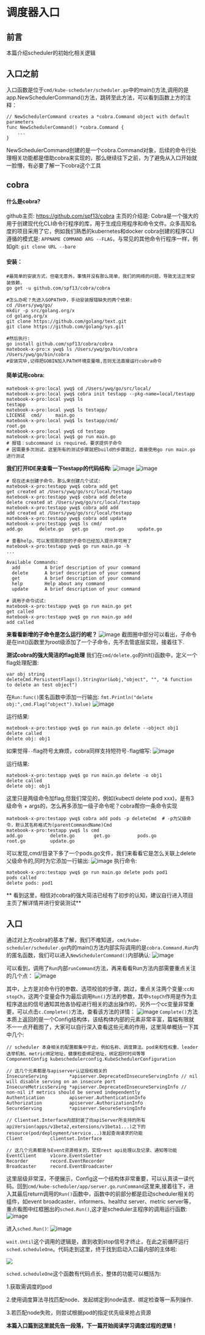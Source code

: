 # 调度器入口

## 前言
本篇介绍scheduler的初始化相关逻辑

## 入口之前
入口函数是位于`cmd/kube-scheduler/scheduler.go`中的main()方法,调用的是app.NewSchedulerCommand()方法，跳转至此方法，可以看到函数上方的注释：

```
// NewSchedulerCommand creates a *cobra.Command object with default parameters
func NewSchedulerCommand() *cobra.Command {
    ...
}
```
NewSchedulerCommand创建的是一个cobra.Command对象，后续的命令行处理相关功能都是借助cobra来实现的，那么继续往下之前，为了避免从入口开始就一脸懵，有必要了解一下cobra这个工具

## cobra
#### 什么是cobra?
github主页: https://github.com/spf13/cobra
主页的介绍是: Cobra是一个强大的用于创建现代化CLI命令行程序的库，用于生成应用程序和命令文件。众多高知名度的项目采用了它，例如我们熟悉的kubernetes和docker
cobra创建的程序CLI遵循的模式是: `APPNAME COMMAND ARG --FLAG`，与常见的其他命令行程序一样，例如git: `git clone URL --bare`

#### 安装：

```
#最简单的安装方式，但毫无意外，事情并没有那么简单，我们的网络的问题，导致无法正常安装依赖，
go get -u github.com/spf13/cobra/cobra

#怎么办呢？先进入GOPATH中，手动安装报错缺失的两个依赖:
cd /Users/ywq/go/
mkdir -p src/golang.org/x
cd golang.org/x
git clone https://github.com/golang/text.git
git clone https://github.com/golang/sys.git

#然后执行:
go install github.com/spf13/cobra/cobra
matebook-x-pro:x ywq$ ls /Users/ywq/go/bin/cobra
/Users/ywq/go/bin/cobra
#安装完毕,记得把GOBIN加入PATH环境变量哦,否则无法直接运行cobra命令
```

#### 简单试用cobra:
```
matebook-x-pro:local ywq$ cd /Users/ywq/go/src/local/
matebook-x-pro:local ywq$ cobra init testapp --pkg-name=local/testapp
matebook-x-pro:local ywq$ ls
testapp
matebook-x-pro:local ywq$ ls testapp/
LICENSE  cmd/     main.go
matebook-x-pro:local ywq$ ls testapp/cmd/
root.go
matebook-x-pro:local ywq$ cd testapp
matebook-x-pro:local ywq$ go run main.go 
# 报错：subcommand is required，要求提供子命令
# 因需要多次测试，这里所有的测试步骤就把build的步骤跳过，直接使用go run main.go进行测试
```
**我们打开IDE来查看一下testapp的代码结构:**
![image](http://mycloudn.upweto.top/cobra1.jpg)
![image](http://mycloudn.upweto.top/cobra2.jpg)

```
# 现在还未创建子命令，那么来创建几个试试:
matebook-x-pro:testapp ywq$ cobra add get
get created at /Users/ywq/go/src/local/testapp
matebook-x-pro:testapp ywq$ cobra add delete
delete created at /Users/ywq/go/src/local/testapp
matebook-x-pro:testapp ywq$ cobra add add
add created at /Users/ywq/go/src/local/testapp
matebook-x-pro:testapp ywq$ cobra add update
matebook-x-pro:testapp ywq$ ls cmd/
add.go		delete.go	get.go		root.go		update.go

# 查看help，可以发现刚添加的子命令已经加入提示并可用了
matebook-x-pro:testapp ywq$ go run main.go -h
...

Available Commands:
  add         A brief description of your command
  delete      A brief description of your command
  get         A brief description of your command
  help        Help about any command
  update      A brief description of your command

# 调用子命令试试:
matebook-x-pro:testapp ywq$ go run main.go get
get called
matebook-x-pro:testapp ywq$ go run main.go add
add called
```

**来看看新增的子命令是怎么运行的呢？**
![image](http://mycloudn.upweto.top/cobra3.jpg)
截图圈中部分可以看出，子命令是在init()函数里为root级添加了一个子命令，先不去管底层实现，接着往下.

**测试cobra的强大简洁的flag处理**
我们在`cmd/delete.go`的init()函数中，定义一个flag处理配置:
```
var obj string
deleteCmd.PersistentFlags().StringVar(&obj,"object", "", "A function to delete an test object")
```
在`Run:func()`匿名函数中添加一行输出:
`fmt.Println("delete obj:",cmd.Flag("object").Value)`
![image](http://mycloudn.upweto.top/cobra4.jpg)

运行结果:

```
matebook-x-pro:testapp ywq$ go run main.go delete --object obj1
delete called
delete obj: obj1

```
如果觉得`--`flag符号太麻烦，cobra同样支持短符号`-`flag缩写:
![image](http://mycloudn.upweto.top/cobra5.jpg)

运行结果:

```
matebook-x-pro:testapp ywq$ go run main.go delete -o obj1
delete called
delete obj: obj1

```

这里只是两级命令加flag,但我们常见的，例如(kubectl delete pod xxx)，是有3级命令 + args的，怎么再多添加一级子命令呢？cobra帮你一条命令实现

```
matebook-x-pro:testapp ywq$ cobra add pods -p deleteCmd  # -p为父级命令，默认其名称格式为(parentCommandName)Cmd
matebook-x-pro:testapp ywq$ ls cmd
add.go          delete.go       get.go          pods.go         root.go         update.go

```
可以发现,cmd/目录下多了一个pods.go文件，我们来看看它是怎么关联上delete父级命令的,同时为它添加一行输出:
![image](http://mycloudn.upweto.top/cobra6.jpg)
执行命令:

```
matebook-x-pro:testapp ywq$ go run main.go delete pods pod1
pods called
delete pods: pod1

```

** 看到这里，相信对cobra的强大简洁已经有了初步的认知，建议自行进入项目主页了解详情并进行安装测试**

## 入口
通过对上方cobra的基本了解，我们不难知道，`cmd/kube-scheduler/scheduler.go`内的main()方法内部实际调用的是`cobra.Command.Run`内的匿名函数，我们可以进入`NewSchedulerCommand()`内部确认:
![image](http://mycloudn.upweto.top/main1.jpg)

可以看到，调用了`Run`内部`runCommand`方法，再来看看Run方法内部需要重点关注的几个点：
![image](http://mycloudn.upweto.top/runCommand.jpg)

其中，上方是对命令行的参数、选项校验的步骤，跳过，重点关注两个变量:`cc和stopCh`，这两个变量会作为最后调用`Run()`方法的参数，其中`stopCh`作用是作为主程序退出的信号通知其他各协程进行相关的退出操作的，另外一个cc变量非常重要，可以点击`c.Complete()`方法，查看该方法的详情：
![image](http://mycloudn.upweto.top/runCommand.jpg)
`Complete()`方法本质上返回的是一个Config结构体，该结构体内部的元素非常丰富，篇幅有限就不一一点开截图了，大家可以自行深入查看这些元素的作用，这里简单概括一下其中几个:

```
// scheduler 本身相关的配置都集中于此，例如名称、调度算法、pod亲和性权重、leader选举机制、metric绑定地址，健康检查绑定地址，绑定超时时间等等
ComponentConfig kubeschedulerconfig.KubeSchedulerConfiguration

// 这几个元素都是与apiserver认证授权相关的
InsecureServing        *apiserver.DeprecatedInsecureServingInfo // nil will disable serving on an insecure port
InsecureMetricsServing *apiserver.DeprecatedInsecureServingInfo // non-nil if metrics should be served independently
Authentication         apiserver.AuthenticationInfo
Authorization          apiserver.AuthorizationInfo
SecureServing          *apiserver.SecureServingInfo

// Clientset.Interface内部封装了向apiServer所支持的所有apiVersion(apps/v1beta2,extensions/v1beta1...)之下的resource(pod/deployment/service...)发起查询请求的功能
Client          clientset.Interface

// 这几个元素都是与Event资源相关的，实现rest api处理以及记录、通知等功能
EventClient     v1core.EventsGetter
Recorder        record.EventRecorder
Broadcaster     record.EventBroadcaster
```
这里层级非常深，不便展示，Config这一个结构体非常重要，可以认真读一读代码。回到`cmd/kube-scheduler/app/server.go`.`runCommand`这里来,接着往下，进入其最后return调用的`Run()`函数中，函数中的前部分都是启动scheduler相关的组件，如event broadcaster、informers、healthz server、metric server等，重点看图中红框圈出的`sched.Run()`,这才是scheduler主程序的调用运行函数:
![image](http://mycloudn.upweto.top/Run.jpg)

进入`sched.Run()`:
![image](http://mycloudn.upweto.top/scheRun.jpg)

`wait.Until`这个调用的逻辑是，直到收到stop信号才终止，在此之前循环运行`sched.scheduleOne`。代码走到这里，终于找到启动入口最内部的主体啦:

![](http://mycloudn.upweto.top/image-20190827163439895.png)

`sched.scheduleOne`这个函数有代码点长，整体的功能可以概括为:

1.获取需调度的pod

2.使用调度算法寻找匹配node、发起绑定到node请求、绑定检查等一系列操作.

3.若匹配node失败，则尝试根据pod的指定优先级来抢占资源

**本篇入口篇到这里就先告一段落，下一篇开始阅读学习调度过程的逻辑！**
